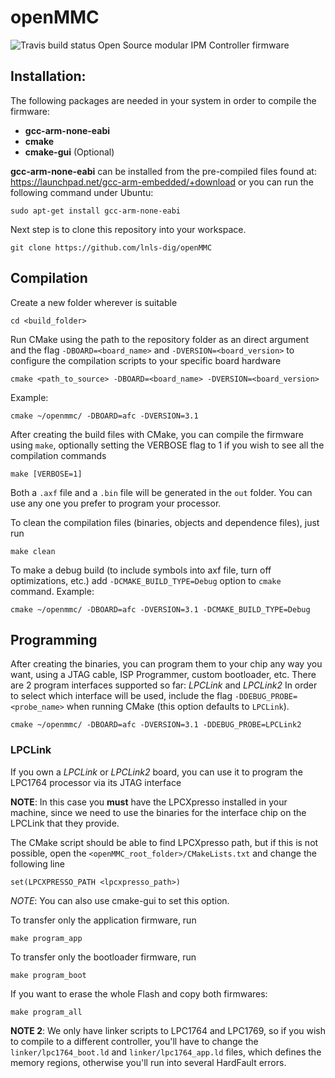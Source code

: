 # openMMC
![Travis build status](https://travis-ci.org/lnls-dig/openMMC.svg?branch=master)
Open Source modular IPM Controller firmware

## Installation:
The following packages are needed in your system in order to compile the firmware:
- **gcc-arm-none-eabi**
- **cmake**
- **cmake-gui** (Optional)

**gcc-arm-none-eabi** can be installed from the pre-compiled files found at: https://launchpad.net/gcc-arm-embedded/+download
or you can run the following command under Ubuntu:

    sudo apt-get install gcc-arm-none-eabi

Next step is to clone this repository into your workspace.

	git clone https://github.com/lnls-dig/openMMC

## Compilation

Create a new folder wherever is suitable

	cd <build_folder>

Run CMake using the path to the repository folder as an direct argument and the flag `-DBOARD=<board_name>` and `-DVERSION=<board_version>` to configure the compilation scripts to your specific board hardware

	cmake <path_to_source> -DBOARD=<board_name> -DVERSION=<board_version>

Example:

	cmake ~/openmmc/ -DBOARD=afc -DVERSION=3.1

After creating the build files with CMake, you can compile the firmware using `make`, optionally setting the VERBOSE flag to 1 if you wish to see all the compilation commands

	make [VERBOSE=1]

Both a `.axf` file and a `.bin` file will be generated in the `out` folder. You can use any one you prefer to program your processor.

To clean the compilation files (binaries, objects and dependence files), just run

    make clean

To make a debug build (to include symbols into axf file, turn off optimizations, etc.) add `-DCMAKE_BUILD_TYPE=Debug` option to `cmake` command. Example:

	cmake ~/openmmc/ -DBOARD=afc -DVERSION=3.1 -DCMAKE_BUILD_TYPE=Debug

## Programming
After creating the binaries, you can program them to your chip any way you want, using a JTAG cable, ISP Programmer, custom bootloader, etc.
There are 2 program interfaces supported so far: *LPCLink* and *LPCLink2*
In order to select which interface will be used, include the flag `-DDEBUG_PROBE=<probe_name>` when running CMake (this option defaults to `LPCLink`).

	cmake ~/openmmc/ -DBOARD=afc -DVERSION=3.1 -DDEBUG_PROBE=LPCLink2


### LPCLink
If you own a *LPCLink* or *LPCLink2* board, you can use it to program the LPC1764 processor via its JTAG interface

**NOTE**: In this case you **must** have the LPCXpresso installed in your machine, since we need to use the binaries for the interface chip on the LPCLink that they provide.

The CMake script should be able to find LPCXpresso path, but if this is not possible, open the `<openMMC_root_folder>/CMakeLists.txt` and change the following line

	set(LPCXPRESSO_PATH <lpcxpresso_path>)

*NOTE*: You can also use cmake-gui to set this option.

To transfer only the application firmware, run

    make program_app

To transfer only the bootloader firmware, run

	make program_boot

If you want to erase the whole Flash and copy both firmwares:

	make program_all

**NOTE 2**: We only have linker scripts to LPC1764 and LPC1769, so if you wish to compile to a different controller, you'll have to change the `linker/lpc1764_boot.ld` and `linker/lpc1764_app.ld` files, which defines the memory regions, otherwise you'll run into several HardFault errors.
